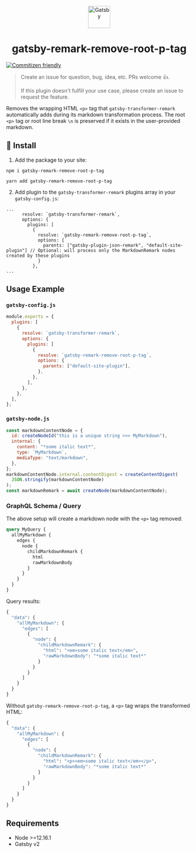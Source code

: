 <p align="center">
  <a href="https://www.gatsbyjs.org">
    <img alt="Gatsby" src="https://www.gatsbyjs.org/monogram.svg" width="60" />
  </a>
</p>
<h1 align="center">
  gatsby-remark-remove-root-p-tag
</h1>

[![Commitizen friendly](https://img.shields.io/badge/commitizen-friendly-brightgreen.svg)](http://commitizen.github.io/cz-cli/)

> Create an issue for question, bug, idea, etc. PRs welcome 👍.
>
> If this plugin doesn't fulfill your use case, please create an issue to request the feature.

Removes the wrapping HTML `<p>` tag that `gatsby-transformer-remark` automatically adds during its markdown transformation process. The root `<p>` tag or root line break `\n` is preserved if it exists in the user-provided markdown.

## 🚀 Install

1. Add the package to your site:

```shell
npm i gatsby-remark-remove-root-p-tag
```

```shell
yarn add gatsby-remark-remove-root-p-tag
```

2. Add plugin to the `gatsby-transformer-remark` plugins array in your `gatsby-config.js`:

```
...
      resolve: `gatsby-transformer-remark`,
      options: {
        plugins: [
          {
            resolve: `gatsby-remark-remove-root-p-tag`,
            options: {
              parents: ["gatsby-plugin-json-remark", "default-site-plugin"] // Optional: will process only the MarkdownRemark nodes created by these plugins
            }
          },
...
```

## Usage Example

### `gatsby-config.js`
```javascript
module.exports = {
  plugins: [
    {
      resolve: `gatsby-transformer-remark`,
      options: {
        plugins: [
          {
            resolve: `gatsby-remark-remove-root-p-tag`,
            options: {
              parents: ["default-site-plugin"],
            },
          },
        ],
      },
    },
  ],
};
```

### `gatsby-node.js`

```javascript
const markdownContentNode = {
  id: createNodeId("this is a unique string >>> MyMarkdown"),
  internal: {
    content: "*some italic text*",
    type: `MyMarkdown`,
    mediaType: "text/markdown",
  },
};
markdownContentNode.internal.contentDigest = createContentDigest(
  JSON.stringify(markdownContentNode)
);
const markdownRemark = await createNode(markdownContentNode);
```
### GraphQL Schema / Query

The above setup will create a markdown node with the `<p>` tag removed: 

```graphql
query MyQuery {
  allMyMarkdown {
    edges {
      node {
        childMarkdownRemark {
          html
          rawMarkdownBody
        }
      }
    }
  }
}
```

Query results:

```graphql
{
  "data": {
    "allMyMarkdown": {
      "edges": [
        {
          "node": {
            "childMarkdownRemark": {
              "html": "<em>some italic text</em>",
              "rawMarkdownBody": "*some italic text*"
            }
          }
        }
      ]
    }
  }
}
```

Without `gatsby-remark-remove-root-p-tag`, a `<p>` tag wraps the transformed HTML:

```graphql
{
  "data": {
    "allMyMarkdown": {
      "edges": [
        {
          "node": {
            "childMarkdownRemark": {
              "html": "<p><em>some italic text</em></p>",
              "rawMarkdownBody": "*some italic text*"
            }
          }
        }
      ]
    }
  }
}
```

## Requirements

+ Node >=12.16.1
+ Gatsby v2